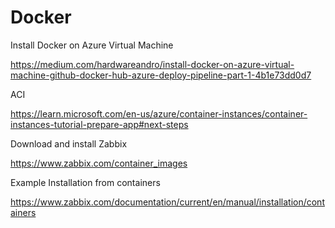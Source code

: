 # Docker

Install Docker on Azure Virtual Machine

https://medium.com/hardwareandro/install-docker-on-azure-virtual-machine-github-docker-hub-azure-deploy-pipeline-part-1-4b1e73dd0d7

ACI

https://learn.microsoft.com/en-us/azure/container-instances/container-instances-tutorial-prepare-app#next-steps

Download and install Zabbix

https://www.zabbix.com/container_images

Example Installation from containers

https://www.zabbix.com/documentation/current/en/manual/installation/containers

